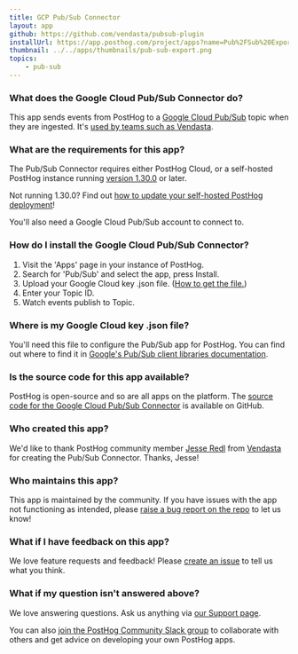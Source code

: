 ```yaml
---
title: GCP Pub/Sub Connector
layout: app
github: https://github.com/vendasta/pubsub-plugin
installUrl: https://app.posthog.com/project/apps?name=Pub%2FSub%20Export
thumbnail: ../../apps/thumbnails/pub-sub-export.png
topics:
    - pub-sub
---
```


### What does the Google Cloud Pub/Sub Connector do?

This app sends events from PostHog to a [Google Cloud Pub/Sub](https://cloud.google.com/pubsub/) topic when they are ingested. It's [used by teams such as Vendasta](https://posthog.com/customers/vendasta).

### What are the requirements for this app?

The Pub/Sub Connector requires either PostHog Cloud, or a self-hosted PostHog instance running [version 1.30.0](https://posthog.com/blog/the-posthog-array-1-30-0) or later.

Not running 1.30.0? Find out [how to update your self-hosted PostHog deployment](https://posthog.com/docs/runbook/upgrading-posthog)!

You'll also need a Google Cloud Pub/Sub account to connect to.

### How do I install the Google Cloud Pub/Sub Connector?

1. Visit the 'Apps' page in your instance of PostHog.
2. Search for 'Pub/Sub' and select the app, press Install.
3. Upload your Google Cloud key .json file. ([How to get the file.](https://cloud.google.com/pubsub/docs/reference/libraries))
4. Enter your Topic ID.
5. Watch events publish to Topic.

### Where is my Google Cloud key .json file?

You'll need this file to configure the Pub/Sub app for PostHog. You can find out where to find it in [Google's Pub/Sub client libraries documentation](https://cloud.google.com/pubsub/docs/reference/libraries).

### Is the source code for this app available?

PostHog is open-source and so are all apps on the platform. The [source code for the Google Cloud Pub/Sub Connector](https://github.com/vendasta/pubsub-plugin) is available on GitHub.

### Who created this app?

We'd like to thank PostHog community member [Jesse Redl](https://github.com/vendasta/pubsub-plugin/commits?author=jredl-va) from [Vendasta](https://posthog.com/customers/vendasta) for creating the Pub/Sub Connector. Thanks, Jesse!

### Who maintains this app?

This app is maintained by the community. If you have issues with the app not functioning as intended, please [raise a bug report on the repo](https://github.com/vendasta/pubsub-plugin) to let us know!

### What if I have feedback on this app?

We love feature requests and feedback! Please [create an issue](https://github.com/PostHog/posthog/issues/new?assignees=&labels=enhancement%2C+feature&template=feature_request.md) to tell us what you think.

### What if my question isn't answered above?

We love answering questions. Ask us anything via [our Support page](/questions).

You can also [join the PostHog Community Slack group](/slack) to collaborate with others and get advice on developing your own PostHog apps.
